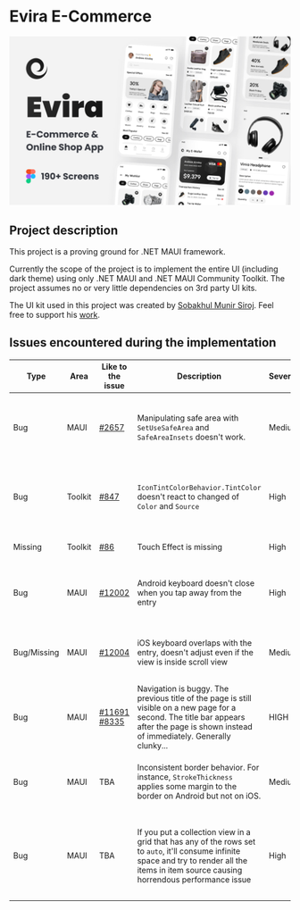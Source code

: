 # Evira E-Commerce

![](doc/Thumbnail.png)

## Project description
This project is a proving ground for .NET MAUI framework.

Currently the scope of the project is to implement the entire UI (including dark theme) using only .NET MAUI and .NET MAUI Community Toolkit. The project assumes no or very little dependencies on 3rd party UI kits.


The UI kit used in this project was created by [Sobakhul Munir Siroj](https://www.figma.com/@munirsr). Feel free to support his [work](https://munirsr.gumroad.com/l/Evira-E-CommerceOnlineShopAppUIKit).


## Issues encountered during the implementation

| Type        | Area    | Like to the issue                                                                                         | Description                                                                                                                                                                                | Severity | Fixed yet?                 | Workaround                                                           |
|-------------|---------|-----------------------------------------------------------------------------------------------------------|--------------------------------------------------------------------------------------------------------------------------------------------------------------------------------------------|---------|----------------------------|----------------------------------------------------------------------|
| Bug         | MAUI    | [#2657](https://github.com/dotnet/maui/issues/2657)                                                       | Manipulating safe area with  `SetUseSafeArea` and `SafeAreaInsets` doesn't work.                                                                                                           | Medium  | No                         | Implement it yourself with a dependency service or a regular service |
| Bug         | Toolkit | [#847](https://github.com/CommunityToolkit/Maui/pull/847)                                                 | `IconTintColorBehavior.TintColor` doesn't react to changed of `Color` and `Source`                                                                                                         | High    | Yes, but not released yet  | Remove behavior and reattach it or create your own attached property |
| Missing     | Toolkit | [#86](https://github.com/CommunityToolkit/Maui/issues/86)                                                 | Touch Effect is missing                                                                                                                                                                    | High    | Being workeked on          | Implement it yourself                                                | 
| Bug         | MAUI    | [#12002](https://github.com/dotnet/maui/issues/12002)                                                     | Android keyboard doesn't close when you tap away from the entry                                                                                                                            | High    | Being worked on            | Implement the fix yourself with platform code                        |
| Bug/Missing | MAUI    | [#12004](https://github.com/dotnet/maui/issues/12004)                                                     | iOS keyboard overlaps with the entry, doesn't adjust even if the view is inside scroll view                                                                                                | Medium  | Planned for .NET 8 release | Implement it yourself with platform cod, no so trivial               |
| Bug         | MAUI    | [#11691](https://github.com/dotnet/maui/issues/11691) [#8335](https://github.com/dotnet/maui/issues/8335) | Navigation is buggy. The previous title of the page is still visible on a new page for a second. The title bar appears after the page is shown instead of immediately. Generally clunky... | HIGH    | No | Fix it yourself with a custom renderer                               |
| Bug | MAUI | TBA | Inconsistent border behavior. For instance, `StrokeThickness` applies some margin to the border on Android but not on iOS. | Medium | N/A | Use box view or implement a Skia based border yourself               |
| Bug | MAUI | TBA | If you put a collection view in a grid that has any of the rows set to `auto`, it'll consume infinite space and try to render all the items in item source causing horrendous performance issue | High | N/A | DO NOT use auto as row height or put the collection view in the rows below the `auto` rows|
 